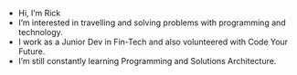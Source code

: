 -  Hi, I’m Rick
-  I’m interested in travelling and solving problems with programming and technology.
-  I work as a Junior Dev in Fin-Tech and also volunteered with Code Your Future.
-  I’m still constantly learning Programming and Solutions Architecture.


<!---
rickscode/rickscode is a ✨ special ✨ repository because its `README.md` (this file) appears on your GitHub profile.
You can click the Preview link to take a look at your changes.
--->

